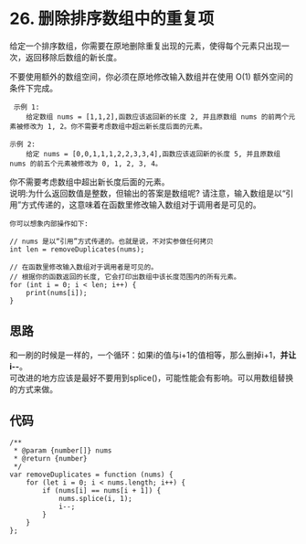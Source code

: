 # 26. 删除排序数组中的重复项
给定一个排序数组，你需要在原地删除重复出现的元素，使得每个元素只出现一次，返回移除后数组的新长度。

不要使用额外的数组空间，你必须在原地修改输入数组并在使用 O(1) 额外空间的条件下完成。

     示例 1:
        给定数组 nums = [1,1,2],函数应该返回新的长度 2, 并且原数组 nums 的前两个元素被修改为 1, 2。你不需要考虑数组中超出新长度后面的元素。

    示例 2:
        给定 nums = [0,0,1,1,1,2,2,3,3,4],函数应该返回新的长度 5, 并且原数组 nums 的前五个元素被修改为 0, 1, 2, 3, 4。

你不需要考虑数组中超出新长度后面的元素。  
说明:为什么返回数值是整数，但输出的答案是数组呢?
请注意，输入数组是以“引用”方式传递的，这意味着在函数里修改输入数组对于调用者是可见的。

    你可以想象内部操作如下:

    // nums 是以“引用”方式传递的。也就是说，不对实参做任何拷贝
    int len = removeDuplicates(nums);

    // 在函数里修改输入数组对于调用者是可见的。
    // 根据你的函数返回的长度, 它会打印出数组中该长度范围内的所有元素。
    for (int i = 0; i < len; i++) {
        print(nums[i]);
    }
## 思路
和一刷的时候是一样的，一个循环：如果i的值与i+1的值相等，那么删掉i+1，**并让i--**。  
可改进的地方应该是最好不要用到splice()，可能性能会有影响。可以用数组替换的方式来做。
## 代码
    /**
     * @param {number[]} nums
     * @return {number}
     */
    var removeDuplicates = function (nums) {
        for (let i = 0; i < nums.length; i++) {
            if (nums[i] == nums[i + 1]) {
                nums.splice(i, 1);
                i--;
            }
        }
    };